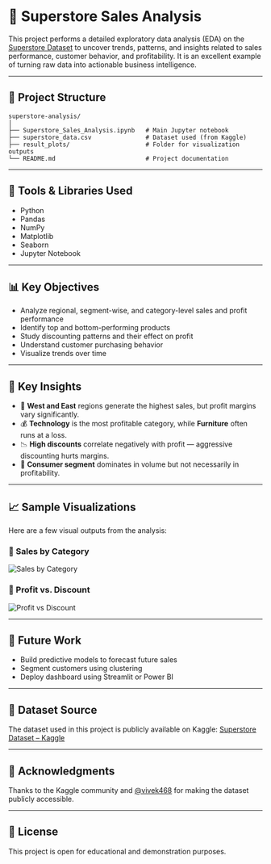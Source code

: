 # 🏪 Superstore Sales Analysis

This project performs a detailed exploratory data analysis (EDA) on the [Superstore Dataset](https://www.kaggle.com/datasets/vivek468/superstore-dataset-final/) to uncover trends, patterns, and insights related to sales performance, customer behavior, and profitability. It is an excellent example of turning raw data into actionable business intelligence.

---

## 📁 Project Structure

```plaintext
superstore-analysis/
│
├── Superstore_Sales_Analysis.ipynb   # Main Jupyter notebook
├── superstore_data.csv               # Dataset used (from Kaggle)
├── result_plots/                     # Folder for visualization outputs
└── README.md                         # Project documentation
```

---

## 🧰 Tools & Libraries Used

- Python
- Pandas
- NumPy
- Matplotlib
- Seaborn
- Jupyter Notebook

---

## 📊 Key Objectives

- Analyze regional, segment-wise, and category-level sales and profit performance
- Identify top and bottom-performing products
- Study discounting patterns and their effect on profit
- Understand customer purchasing behavior
- Visualize trends over time

---

## 📌 Key Insights

- 📍 **West and East** regions generate the highest sales, but profit margins vary significantly.
- 💰 **Technology** is the most profitable category, while **Furniture** often runs at a loss.
- 📉 **High discounts** correlate negatively with profit — aggressive discounting hurts margins.
- 🧍 **Consumer segment** dominates in volume but not necessarily in profitability.

---

## 📈 Sample Visualizations

Here are a few visual outputs from the analysis:

### 🔸 Sales by Category
![Sales by Category](result_plots/sales_by_category.png)

### 🔸 Profit vs. Discount
![Profit vs Discount](result_plots/profit_vs_discount.png)

---

## 📝 Future Work

- Build predictive models to forecast future sales
- Segment customers using clustering
- Deploy dashboard using Streamlit or Power BI

---

## 📂 Dataset Source

The dataset used in this project is publicly available on Kaggle:
[Superstore Dataset – Kaggle](https://www.kaggle.com/datasets/vivek468/superstore-dataset-final/)

---

## 🙌 Acknowledgments

Thanks to the Kaggle community and [@vivek468](https://www.kaggle.com/vivek468) for making the dataset publicly accessible.

---

## 📌 License

This project is open for educational and demonstration purposes.
